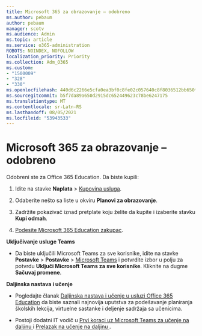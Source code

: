 ```yaml
---
title: Microsoft 365 za obrazovanje – odobreno
ms.author: pebaum
author: pebaum
manager: scotv
ms.audience: Admin
ms.topic: article
ms.service: o365-administration
ROBOTS: NOINDEX, NOFOLLOW
localization_priority: Priority
ms.collection: Adm_O365
ms.custom:
- "1500009"
- "328"
- "330"
ms.openlocfilehash: 440d6c2266e5cfa0ea3bf0c8fe02c057640c8f8036512bb650f870aef3b65b27
ms.sourcegitcommit: b5f7da89a650d2915dc652449623c78be6247175
ms.translationtype: MT
ms.contentlocale: sr-Latn-RS
ms.lasthandoff: 08/05/2021
ms.locfileid: "53943533"
---
```

# <a name="microsoft-365-for-education---approved"></a>Microsoft 365 za obrazovanje – odobreno

Odobreni ste za Office 365 Education.  Da biste kupili:

1. Idite na stavke **Naplata** > [Kupovina usluga](https://portal.office.com/AdminPortal/Home#/catalog).

2. Odaberite nešto sa liste u okviru **Planovi za obrazovanje**.

3. Zadržite pokazivač iznad pretplate koju želite da kupite i izaberite stavku **Kupi odmah**.

4. [Podesite Microsoft 365 Education zakupac](https://docs.microsoft.com/microsoft-365/education/deploy/create-your-office-365-tenant).

**Uključivanje usluge Teams**

- Da biste uključili Microsoft Teams za sve korisnike, idite na stavke **Postavke** > **Postavke** > [Microsoft Teams](https://admin.microsoft.com/Adminportal/Home#/SettingsMultiPivot/:/Settings/L1/SkypeTeams) i potvrdite izbor u polju za potvrdu **Uključi Microsoft Teams za sve korisnike**. Kliknite na dugme **Sačuvaj promene**.

**Daljinska nastava i učenje**

- Pogledajte članak [Daljinska nastava i učenje u usluzi Office 365 Education](https://support.office.com/article/remote-teaching-and-learning-in-office-365-education-f651ccae-7b65-478b-8366-51bb884025c4) da biste saznali najnovija uputstva za podešavanje planiranja školskih lekcija, virtuelne sastanke i deljenje sadržaja sa učenicima.

- Postoji dodatni IT vodič u [Prvi koraci uz Microsoft Teams za učenje na daljinu ](https://docs.microsoft.com/MicrosoftTeams/remote-learning-edu) i [Prelazak na učenje na daljinu ](https://www.microsoft.com/education/remote-learning).
